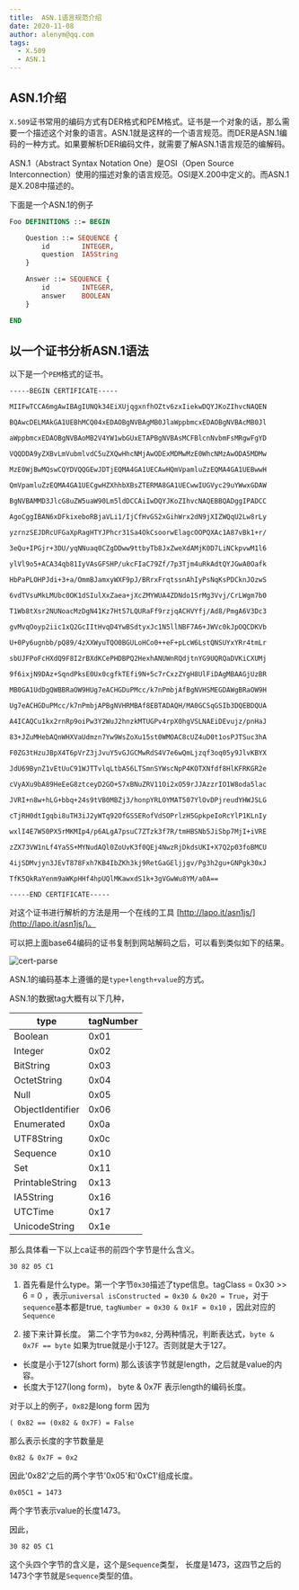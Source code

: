 ```yaml
---
title:  ASN.1语言规范介绍
date: 2020-11-08
author: alenym@qq.com
tags: 
  - X.509
  - ASN.1
---
```


## ASN.1介绍 ##

`X.509`证书常用的编码方式有DER格式和PEM格式。证书是一个对象的话，那么需要一个描述这个对象的语言。ASN.1就是这样的一个语言规范。而DER是ASN.1编码的一种方式。如果要解析DER编码文件，就需要了解ASN.1语言规范的编解码。

<!-- more  -->

ASN.1（Abstract Syntax Notation One）是OSI（Open Source Interconnection）使用的描述对象的语言规范。OSI是X.200中定义的。而ASN.1是X.208中描述的。

下面是一个ASN.1的例子

```asn.1
Foo DEFINITIONS ::= BEGIN

    Question ::= SEQUENCE {
        id        INTEGER,
        question  IA5String
    }

    Answer ::= SEQUENCE {
        id        INTEGER,
        answer    BOOLEAN
    }

END
```

##  以一个证书分析ASN.1语法 ## 

以下是一个`PEM`格式的证书。

```
-----BEGIN CERTIFICATE-----

MIIFwTCCA6mgAwIBAgIUNQk34EiXUjqgxnfhOZtv6zxIiekwDQYJKoZIhvcNAQEN

BQAwcDELMAkGA1UEBhMCQ04xEDAOBgNVBAgMB0JlaWppbmcxEDAOBgNVBAcMB0Jl

aWppbmcxEDAOBgNVBAoMB2V4YW1wbGUxETAPBgNVBAsMCFBlcnNvbmFsMRgwFgYD

VQQDDA9yZXBvLmVubmlvdC5uZXQwHhcNMjAwODExMDMwMzE0WhcNMzAwODA5MDMw

MzE0WjBwMQswCQYDVQQGEwJDTjEQMA4GA1UECAwHQmVpamluZzEQMA4GA1UEBwwH

QmVpamluZzEQMA4GA1UECgwHZXhhbXBsZTERMA8GA1UECwwIUGVyc29uYWwxGDAW

BgNVBAMMD3JlcG8uZW5uaW90Lm5ldDCCAiIwDQYJKoZIhvcNAQEBBQADggIPADCC

AgoCggIBAN6xDFkixeboRBjaVLi1/IjCfHvGS2xGihWrx2dN9jXIZWQqU2Lw8rLy

yzrnzSEJDRcUFGaXpRagHTYJPhcr31Sa4OkCsoorwElagcOOPQXAc1A87vBk1+r/

3eQu+IPGjr+3DU/yqNNuaq0CZgDDww9ttbyTb8JxZweXdAMjK0D7LiNCkpvwM1l6

ylVl9o5+ACA34qb81IyVAsGFSHP/ukcFIaC79Zf/7p3Tjm4uRkAdtQYJGwA0Oafk

HbPaPLOHPJdi+3+a/OmmBJamxyWXF9pJ/BRrxFrqtssnAhIyPsNqKsPDCknJOzwS

6vdTVsuMkLMUbc0OK1dSIulXxZaea+jXcZMYWUA4ZDNdo1SrMg3Vvj/CrLWgm7b0

T1Wb8tXsr2NUNoacMzDgN41Kz7Ht57LQURaFf9rzjqACHVYfj/Ad8/PmgA6V3Dc3

gvMvqOoyp2iic1xQ2GcIItHvqD4YwBSdtyxJc1N5llNBF7A6+JWVc0kJpOQCDKVb

U+0Py6ugnbb/pQ89/4zXXWyuTQO0BGULoHCo0++eF+pLcW6LstQNSUYxYRr4tmLr

sbUJFPoFcHXdQ9F8I2rBXdKCePHDBPQ2HexhANUWnRQdjtnYG9UQRQaDVKiCXUMj

9f6ixjN9DAz+SqndPksE0Ux0cgfkTEfi9N+5c7rCxzZYgH8UlFiDAgMBAAGjUzBR

MB0GA1UdDgQWBBRaOW9HUg7eACHGDuPMcc/k7nPmbjAfBgNVHSMEGDAWgBRaOW9H

Ug7eACHGDuPMcc/k7nPmbjAPBgNVHRMBAf8EBTADAQH/MA0GCSqGSIb3DQEBDQUA

A4ICAQCu1kx2rnRp9oiPw3Y2WuJ2hnzkMTUGPv4rpX0hgVSLNAEiDEvujz/pnHaJ

83+JZuMHebAQnWHXVaUdmzn7Yw9WsZoXu15st0WMOAC8cUZ4uD0t1osPJTSuc3hA

F0ZG3tHzuJBpX4T6pVrZ3jJvuY5vGJGCMwRdS4V7e6wQmLjzqf3oq05y9JlvKBYX

JdU69BynZ1vEtUuC91WJTTvlqLtbAS6LTSmnSYWscNpP4KOTXNfdf8HlKFRKGR2e

cVyAXu9bA89HeEeG8ztceyD2GO+S7xBNuZRV11Oi2xO59rJJAzzrIO1W8oda5lac

JVRI+n8w+hLG+bbq+24s9tVB0MBZj3/honpYRLOYMAT507YlOvDPjreudYHWJSLG

cTjRH0dtIgqbi8uTH3iJ2yWTq92OfGSSERofVdSOPrlzH5GpkpeIoRcYlP1KLnIy

wxlI4E7W50PX5rMKMIp4/p6ALgA7psuC7ZTzk3f7R/tmHBSNb5JiSbp7MjI+iVRE

zZX73VW1nLf4YaSS+MYNudAQl0ZoUvK3f0QEj4NwzRjDkdsUKI+X7Q2p03foBMCU

4ijSDMvjyn3JEvT878Fxh7KB4IbZKh3kj9RetGaGEljjgv/Pg3h2gu+GNPgk30xJ

TfK5QkRaYenm9aWKpHHf4hpUQlMKawxdS1k+3gVGwWu8YM/a0A==

-----END CERTIFICATE-----
```

对这个证书进行解析的方法是用一个在线的工具 [http://lapo.it/asn1js/](http://lapo.it/asn1js/)。

可以把上面base64编码的证书复制到网站解码之后，可以看到类似如下的结果。

![cert-parse](/images/2020-11-09.jpg)


ASN.1的编码基本上遵循的是`type+length+value`的方式。

ASN.1的数据tag大概有以下几种，

| type  | tagNumber   |
|---|----|
|Boolean | 0x01 |
|Integer | 0x02 |
|BitString | 0x03 |
|OctetString | 0x04 |
|Null | 0x05 |
|ObjectIdentifier | 0x06 |
|Enumerated | 0x0a |
|UTF8String | 0x0c |
|Sequence | 0x10 |
|Set | 0x11 |
|PrintableString | 0x13 |
|IA5String | 0x16 |
|UTCTime | 0x17 |
|UnicodeString | 0x1e |

那么具体看一下以上ca证书的前四个字节是什么含义。
```
30 82 05 C1
```

1. 首先看是什么type。第一个字节`0x30`描述了type信息。tagClass = 0x30 >> 6 = 0 ，表示`universal isConstructed = 0x30 & 0x20 = True`，对于`sequence`基本都是true,
`tagNumber = 0x30 & 0x1F = 0x10` ，因此对应的`Sequence`

2. 接下来计算长度。
第二个字节为`0x82`,
分两种情况，判断表达式，`byte & 0x7F == byte` 如果为true就是小于127。否则就是大于127。
- 长度是小于127(short form)
  那么该该字节就是length，之后就是value的内容。
- 长度大于127(long form)，
  byte & 0x7F 表示length的编码长度。

对于以上的例子，`0x82`是long form
因为 
```
( 0x82 == (0x82 & 0x7F) = False
```
那么表示长度的字节数量是 
```
0x82 & 0x7F = 0x2
```
因此'0x82'之后的两个字节'0x05'和'0xC1'组成长度。
```
0x05C1 = 1473 
```
两个字节表示value的长度1473。

因此，
```
30 82 05 C1
```
这个头四个字节的含义是，这个是`Sequence`类型，
长度是1473，这四节之后的1473个字节就是`Sequence`类型的值。
